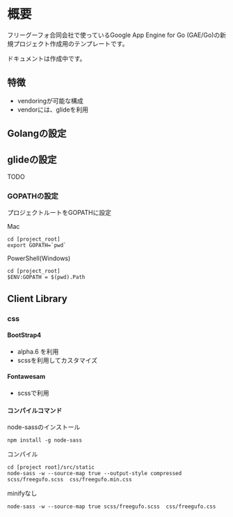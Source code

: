 # 概要

フリーグーフォ合同会社で使っているGoogle App Engine for Go (GAE/Go)の新規プロジェクト作成用のテンプレートです。

ドキュメントは作成中です。

## 特徴

- vendoringが可能な構成
- vendorには、glideを利用


## Golangの設定

## glideの設定

TODO


### GOPATHの設定

プロジェクトルートをGOPATHに設定

Mac
```
cd [project_root]
export GOPATH=`pwd`
```

PowerShell(Windows)
```
cd [project_root]
$ENV:GOPATH = $(pwd).Path
```


## Client Library

### css


#### BootStrap4
 
- alpha.6 を利用
- scssを利用してカスタマイズ

#### Fontawesam

- scssで利用


#### コンパイルコマンド


node-sassのインストール
```
npm install -g node-sass
```

コンパイル
```
cd [project root]/src/static
node-sass -w --source-map true --output-style compressed scss/freegufo.scss  css/freegufo.min.css
```

minifyなし
```
node-sass -w --source-map true scss/freegufo.scss  css/freegufo.css

```